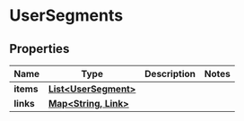 

# UserSegments


## Properties

Name | Type | Description | Notes
------------ | ------------- | ------------- | -------------
**items** | [**List&lt;UserSegment&gt;**](UserSegment.md) |  | 
**links** | [**Map&lt;String, Link&gt;**](Link.md) |  | 



